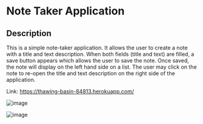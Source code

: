 # Note Taker Application

## Description

This is a simple note-taker application. It allows the user to create a note with a title and text description.
When both fields (title and text) are filled, a save button appears which allows the user to save the note. 
Once saved, the note will display on the left hand side on a list. The user may click on the note to re-open 
the title and text description on the right side of the application.

Link: https://thawing-basin-84813.herokuapp.com/

![image](https://user-images.githubusercontent.com/78450617/137264865-1b25dbbc-b004-4298-9935-242382fbaacf.png)

![image](https://user-images.githubusercontent.com/78450617/137265147-1b717545-b6a0-44bd-8f96-6919fe3205fd.png)
